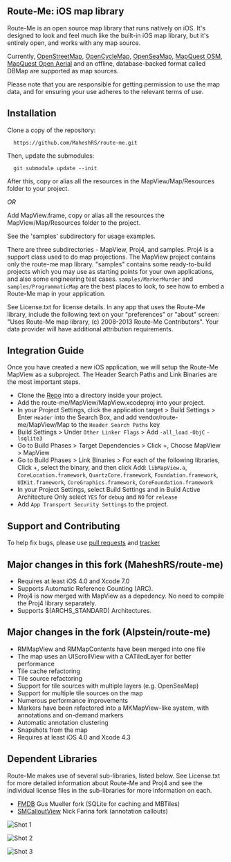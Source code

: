 Route-Me: iOS map library 
-----------------------------------------

Route-Me is an open source map library that runs natively on iOS.  It's designed to look and feel much like the built-in iOS map library, but it's entirely open, and works with any map source.

Currently, [OpenStreetMap][1], [OpenCycleMap][2], [OpenSeaMap][3], [MapQuest OSM][4], [MapQuest Open Aerial][5] and an offline, database-backed format called DBMap are supported as map sources.

Please note that you are responsible for getting permission to use the map data, and for ensuring your use adheres to the relevant terms of use.

   [1]: http://www.openstreetmap.org/index.html
   [2]: http://www.opencyclemap.org/
   [3]: http://www.openseamap.org/
   [4]: http://developer.mapquest.com/web/products/open/map
   [5]: http://developer.mapquest.com/web/products/open/map

Installation
------------

Clone a copy of the repository:

      https://github.com/MaheshRS/route-me.git

 Then, update the submodules:

      git submodule update --init

 After this, copy or alias all the resources in the MapView/Map/Resources folder to your project.

 *OR*

Add MapView.frame, copy or alias all the resources the MapView/Map/Resources folder to the project. 

See the 'samples' subdirectory for usage examples.

There are three subdirectories - MapView, Proj4, and samples. Proj4 is a support class used to do map projections. The MapView project contains only the route-me map library. "samples" contains some ready-to-build projects which you may use as starting points for your own applications, and also some engineering test cases. `samples/MarkerMurder` and `samples/ProgrammaticMap` are the best places to look, to see how to embed a Route-Me map in your application.

See License.txt for license details. In any app that uses the Route-Me library, include the following text on your "preferences" or "about" screen: "Uses Route-Me map library, (c) 2008-2013 Route-Me Contributors". Your data provider will have additional attribution requirements.

Integration Guide
-----------------
Once you have created a new iOS application, we will setup the Route-Me MapView as a subproject. The Header Search Paths and Link Binaries are the most important steps.

* Clone the [Repo][6] into a directory inside your project.
* Add the route-me/MapView/MapView.xcodeproj into your project.
* In your Project Settings, click the application target > Build Settings > Enter `Header` into the Search Box, and add vendor/route-me/MapView/Map to the `Header Search Paths` key
* Build Settings > Under `Other Linker Flags` > Add `-all_load` `-ObjC` `-lsqlite3`
* Go to Build Phases > Target Dependencies > Click +, Choose MapView > MapView
* Go to Build Phases > Link Binaries > For each of the following libraries, Click +, select the binary, and then click Add: `libMapView.a`, `CoreLocation.framework`, `QuartzCore.framework`, `Foundation.framework`, `UIKit.framework`, `CoreGraphics.framework`, `CoreFoundation.framework`
* In your Project Settings, select Build Settings and in Build Active Architecture Only select `YES` for `debug` and `NO` for `release`
* Add `App Transport Security Settings` to the project. 
   
[6]: https://github.com/MaheshRS/route-me.git   

Support and Contributing
------------------------------
To help fix bugs, please use [pull requests] and [tracker]

[pull requests]: https://github.com/MaheshRS/route-me/pulls
[tracker]: https://github.com/MaheshRS/route-me/issues


Major changes in this fork (MaheshRS/route-me)
----------------------------------------------
* Requires at least iOS 4.0 and Xcode 7.0
* Supports Automatic Reference Counting (ARC).
* Proj4 is now merged with MapView as a depedency. No need to compile the Proj4 library separately.
* Supports $(ARCHS_STANDARD) Architectures.


Major changes in the fork (Alpstein/route-me)
----------------------------------------------
* RMMapView and RMMapContents have been merged into one file
* The map uses an UIScrollView with a CATiledLayer for better performance
* Tile cache refactoring
* Tile source refactoring
* Support for tile sources with multiple layers (e.g. OpenSeaMap)
* Support for multiple tile sources on the map
* Numerous performance improvements
* Markers have been refactored into a MKMapView-like system, with annotations and on-demand markers
* Automatic annotation clustering
* Snapshots from the map
* Requires at least iOS 4.0 and Xcode 4.3


Dependent Libraries
-------------------

Route-Me makes use of several sub-libraries, listed below. See License.txt for more detailed information about Route-Me and Proj4 and see the individual license files in the sub-libraries for more information on each. 

 * [FMDB](https://github.com/MaheshRS/fmdb) Gus Mueller fork (SQLite for caching and MBTiles)
 * [SMCalloutView](https://github.com/MaheshRS/calloutview.git) Nick Farina fork  (annotation callouts)
 
 
![Shot 1](https://github.com/MaheshRS/route-me/blob/5a2812dcf2ff1422cbd9a9acccde4d031ae4fc2e/Screen%20Shots/Screen1.png)

![Shot 2](https://github.com/MaheshRS/route-me/blob/5a2812dcf2ff1422cbd9a9acccde4d031ae4fc2e/Screen%20Shots/Screen2.png)

![Shot 3](https://github.com/MaheshRS/route-me/blob/5a2812dcf2ff1422cbd9a9acccde4d031ae4fc2e/Screen%20Shots/Screen3.png)

